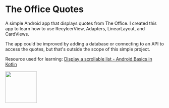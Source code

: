 # The Office Quotes

A simple Android app that displays quotes from The Office. I created this app to learn how to use RecylcerView, Adapters, LinearLayout, and CardViews.

The app could be improved by adding a database or connecting to an API to access the quotes, but that's outside the scope of this simple project. 

Resource used for learning: [Display a scrollable list - Android Basics in Kotlin](https://developer.android.com/courses/pathways/android-basics-kotlin-unit-2-pathway-3#codelab-https://developer.android.com/codelabs/basic-android-kotlin-training-display-list-cards)

<img src="https://user-images.githubusercontent.com/20629020/130488544-3660587d-afd1-4967-b668-f5ab7c400c90.png" width="100" height="100">
